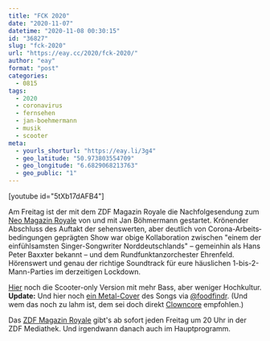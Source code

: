 ```yaml
---
title: "FCK 2020"
date: "2020-11-07"
datetime: "2020-11-08 00:30:15"
id: "36827"
slug: "fck-2020"
url: "https://eay.cc/2020/fck-2020/"
author: "eay"
format: "post"
categories:
  - 0815
tags:
  - 2020
  - coronavirus
  - fernsehen
  - jan-boehmermann
  - musik
  - scooter
meta:
  - yourls_shorturl: "https://eay.li/3g4"
  - geo_latitude: "50.973803554709"
  - geo_longitude: "6.6829068213763"
  - geo_public: "1"
---
```


\[youtube id="5tXb17dAFB4"\]

Am Freitag ist der mit dem ZDF Magazin Royale die Nachfolgesendung zum [Neo Magazin Royale](https://de.wikipedia.org/wiki/Neo_Magazin_Royale) von und mit Jan Böhmermann gestartet. Krönender Abschluss des Auftakt der sehens­werten, aber deutlich von Corona-Arbeits­be­dingungen geprägten Show war obige Kolla­boration zwischen "einem der einfühl­­samsten Singer-Songwriter Nord­­deutschlands" – gemeinhin als Hans Peter Baxxter bekannt – und dem Rundfunk­tanzorchester Ehrenfeld. Hörens­wert und genau der richtige Soundtrack für eure häuslichen 1-bis-2-Mann-Parties im der­zeitigen Lockdown.

[Hier](https://youtu.be/zu3k2PJumfI) noch die Scooter-only Version mit mehr Bass, aber weniger Hochkultur. **Update:** Und hier noch [ein Metal-Cover](https://www.youtube.com/watch?v=7ZS48RoSj44) des Songs via [@foodfindr](https://twitter.com/foodfindr). (Und wem das noch zu lahm ist, dem sei doch direkt [Clowncore](https://youtu.be/nsVEfeGkQck) empfohlen.)

Das [ZDF Magazin Royale](https://www.zdf.de/comedy/zdf-magazin-royale) gibt's ab sofort jeden Freitag um 20 Uhr in der ZDF Mediathek. Und irgendwann danach auch im Hauptprogramm.
